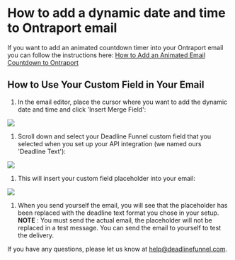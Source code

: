 # How to add a dynamic date and time to Ontraport email

If you want to add an animated countdown timer into your Ontraport email you can follow the instructions here: [How to Add an Animated Email Countdown to Ontraport](http://documentation.deadlinefunnel.com/article/253-how-to-add-%20email-countdown-code-to-ontraport)

## How to Use Your Custom Field in Your Email

1. In the email editor, place the cursor where you want to add the dynamic date and time and click 'Insert Merge Field':

![](https://s3.amazonaws.com/helpscout.net/docs/assets/53974d6ce4b0c76107b109d1/images/5a205b3f2c7d3a71c72be22e/file-gzCpis68PF.png)

1. Scroll down and select your Deadline Funnel custom field that you selected when you set up your API integration \(we named ours 'Deadline Text'\):

![](https://s3.amazonaws.com/helpscout.net/docs/assets/53974d6ce4b0c76107b109d1/images/5a205c340428637405653640/file-IQiSAWDdvk.png)

1. This will insert your custom field placeholder into your email:

![](https://s3.amazonaws.com/helpscout.net/docs/assets/53974d6ce4b0c76107b109d1/images/59d6912a2c7d3a40f0ed3b5b/file-DQw6YjRqYu.png)

1. When you send yourself the email, you will see that the placeholder has been replaced with the deadline text format you chose in your setup. **NOTE** : You must send the actual email, the placeholder will not be replaced in a test message. You can send the email to yourself to test the delivery.

If you have any questions, please let us know at [help@deadlinefunnel.com](mailto:mailto:help@deadlinefunnel.com).

